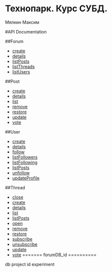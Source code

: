 Технопарк. Курс СУБД.
=================
Мялкин Максим 

#API Documentation

##Forum

* [create](https://github.com/s-stupnikov/technopark-db-api/blob/master/doc/forum/create.md)
* [details](https://github.com/s-stupnikov/technopark-db-api/blob/master/doc/forum/details.md)
* [listPosts](https://github.com/s-stupnikov/technopark-db-api/blob/master/doc/forum/listPosts.md)
* [listThreads](https://github.com/s-stupnikov/technopark-db-api/blob/master/doc/forum/listThreads.md)
* [listUsers](https://github.com/s-stupnikov/technopark-db-api/blob/master/doc/forum/listUsers.md)

##Post
* [create](https://github.com/s-stupnikov/technopark-db-api/blob/master/doc/post/create.md)
* [details](https://github.com/s-stupnikov/technopark-db-api/blob/master/doc/post/details.md)
* [list](https://github.com/s-stupnikov/technopark-db-api/blob/master/doc/post/list.md)
* [remove](https://github.com/s-stupnikov/technopark-db-api/blob/master/doc/post/remove.md)
* [restore](https://github.com/s-stupnikov/technopark-db-api/blob/master/doc/post/restore.md)
* [update](https://github.com/s-stupnikov/technopark-db-api/blob/master/doc/post/update.md)
* [vote](https://github.com/s-stupnikov/technopark-db-api/blob/master/doc/post/vote.md)

##User
* [create](https://github.com/s-stupnikov/technopark-db-api/blob/master/doc/user/create.md)
* [details](https://github.com/s-stupnikov/technopark-db-api/blob/master/doc/user/details.md)
* [follow](https://github.com/s-stupnikov/technopark-db-api/blob/master/doc/user/follow.md)
* [listFollowers](https://github.com/s-stupnikov/technopark-db-api/blob/master/doc/user/listFollowers.md)
* [listFollowing](https://github.com/s-stupnikov/technopark-db-api/blob/master/doc/user/listFollowing.md)
* [listPosts](https://github.com/s-stupnikov/technopark-db-api/blob/master/doc/user/listPosts.md)
* [unfollow](https://github.com/s-stupnikov/technopark-db-api/blob/master/doc/user/unfollow.md)
* [updateProfile](https://github.com/s-stupnikov/technopark-db-api/blob/master/doc/user/updateProfile.md)

##Thread
* [close](https://github.com/s-stupnikov/technopark-db-api/blob/master/doc/thread/close.md)
* [create](https://github.com/s-stupnikov/technopark-db-api/blob/master/doc/thread/create.md)
* [details](https://github.com/s-stupnikov/technopark-db-api/blob/master/doc/thread/details.md)
* [list](https://github.com/s-stupnikov/technopark-db-api/blob/master/doc/thread/list.md)
* [listPosts](https://github.com/s-stupnikov/technopark-db-api/blob/master/doc/thread/listPosts.md)
* [open](https://github.com/s-stupnikov/technopark-db-api/blob/master/doc/thread/open.md)
* [remove](https://github.com/s-stupnikov/technopark-db-api/blob/master/doc/thread/remove.md)
* [restore](https://github.com/s-stupnikov/technopark-db-api/blob/master/doc/thread/restore.md)
* [subscribe](https://github.com/s-stupnikov/technopark-db-api/blob/master/doc/thread/subscribe.md)
* [unsubscribe](https://github.com/s-stupnikov/technopark-db-api/blob/master/doc/thread/unsubscribe.md)
* [update](https://github.com/s-stupnikov/technopark-db-api/blob/master/doc/thread/update.md)
* [vote](https://github.com/s-stupnikov/technopark-db-api/blob/master/doc/thread/vote.md)
=======
forumDB_id
==========

db project id experiment
